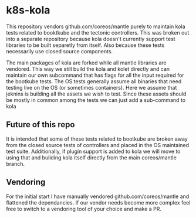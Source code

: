 # k8s-kola

This repository vendors github.com/coreos/mantle purely to maintain kola tests related to booktkube and the tectonic controllers. This was broken out into a separate repository because kola doesn't currently support test libraries to be built separetly from itself. Also because these tests necessarily use closed source components.

The main packages of kola are forked while all mantle libraries are vendored. This way we still build the kola and kolet directly and can maintain our own subcommand that has flags for all the input required for the bootkube tests. The OS tests generally assume all binaries that need testing live on the OS (or sometimes containers). Here we assume that jeknins is building all the assets we wish to test. Since these assets should be mostly in common among the tests we can just add a sub-command to kola

## Future of this repo

It is intended that some of these tests related to bootkube are broken away from the closed source tests of controllers and placed in the OS maintained test suite. Additionally, if plugin support is added to kola we will move to using that and building kola itself directly from the main coreos/mantle branch. 

## Vendoring

For the initial start I have manually vendored github.com/coreos/mantle and flattened the dependancies. If our vendor needs become more complex feel free to switch to a vendoring tool of your choice and make a PR.
